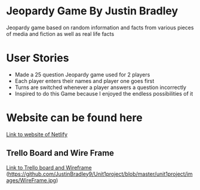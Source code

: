 # Jeopardy Game By Justin Bradley
Jeopardy game based on random information and facts from various pieces of media and fiction as well as
real life facts
# User Stories
- Made a 25 question Jeopardy game used for 2 players
- Each player enters their names and player one goes first
- Turns are switched whenever a player answers a question incorrectly
- Inspired to do this Game because I enjoyed the endless possibilities of it
# Website can be found here
[Link to website of Netlify](https://vigorous-blackwell-0d4f6a.netlify.com)
## Trello Board and Wire Frame
[Link to Trello board and Wireframe](https://trello.com/b/LXhZ3IKX/unit-1-project-s)
(https://github.com/JustinBradley9/Unit1project/blob/master/unit1project/images/WireFrame.jpg)
